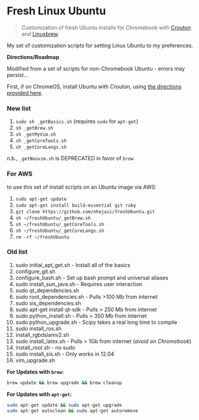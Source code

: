 # Fresh Linux Ubuntu

> Customization of fresh Ubuntu installs for Chromebook with
[Crouton](https://github.com/dnschneid/crouton) and
[Linuxbrew](http://linuxbrew.sh/).

My set of customization scripts for setting Linux Ubuntu to my preferences.

**Directions/Roadmap**

Modified from a set of scripts for non-Chromebook Ubuntu - errors may persist...

First, if on ChromeOS, install Ubuntu with Crouton, using [the directions
provided
here](https://www.linux.com/learn/tutorials/795730-how-to-easily-install-ubuntu-on-chromebook-with-crouton).

### New list
1. `sudo sh _getBasics.sh` (requires `sudo` for `apt-get`)
2. `sh _getBrew.sh`
3. `sh _getMyVim.sh`
4. `sh _getCoreTools.sh`
5. `sh _getCoreLangs.sh`

n.b., `_getNeovim.sh` is DEPRECATED in favor of `brew`

### For AWS
to use this set of install scripts on an Ubuntu image via AWS:
1. `sudo apt-get update`
2. `sudo apt-get install build-essential git ruby`
3. `git clone https://github.com/nhejazi/freshUbuntu.git`
4. `sh ~/freshUbuntu/_getBrew.sh`
5. `sh ~/freshUbuntu/_getCoreTools.sh`
6. `sh ~/freshUbuntu/_getCoreLangs.sh`
7. `rm -rf ~/freshUbuntu`


### Old list
1. sudo initial\_apt\_get.sh - Install all of the basics
2. configure\_git.sh
3. configure\_bash.sh - Set up bash prompt and universal aliases
4. sudo install\_sun\_java.sh - Requires user interaction
5. sudo qt\_dependencies.sh
6. sudo root\_dependencies.sh - Pulls >100 Mb from internet
7. sudo sis\_dependencies.sh
8. sudo apt-get install qt-sdk - Pulls > 250 Mb from internet
9. sudo python\_install.sh - Pulls > 350 Mb from internet
10. sudo python\_upgrade.sh - Scipy takes a real long time to compile
11. sudo install\_ros.sh
11. install\_rgbdslamv2.sh
12. sudo install\_latex.sh - Pulls > 1Gb from internet (_avoid on Chromebook_)
13. install\_root.sh - no sudo
13. sudo install\_sis.sh - Only works in 12.04
14. vim\_upgrade.sh

__For Updates with `brew`:__
```bash
brew update && brew upgrade && brew cleanup
```

__For Updates with `apt-get`:__
```bash
sudo apt-get update && sudo apt-get upgrade
sudo apt-get autoclean && sudo apt-get autoremove
```
